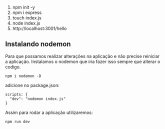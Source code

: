 1. npm init -y
2. npm i express
3. touch index.js
4. node index.js
5. http://localhost:3001/hello

## Instalando nodemon
Para que possamos realizar alterações na aplicação e não precise reiniciar a aplicação. Instalamos o nodemon que iria fazer isso sempre que alterar o codigo.
```
npm i nodemon -D
```
adicione no package.json:
```
scripts: {
  "dev": "nodemon index.js"
}
```
Assim para rodar a aplicação utilizaremos:
```
npm run dev
```